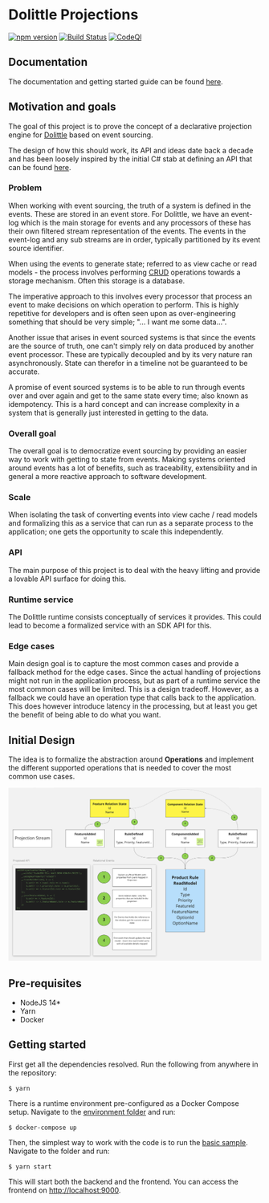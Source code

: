 # Dolittle Projections

[![npm version](https://badge.fury.io/js/%40dolittle%2Fprojections.svg)](https://badge.fury.io/js/%40dolittle%2Fprojections)
[![Build Status](https://github.com/dolittle-entropy/projections/workflows/TypeScript%20Library%20CI%2FCD/badge.svg)](https://github.com/dolittle-entropy/projections/actions?query=workflow%3A%22TypeScript+Library+CI%2FCD%22)
[![CodeQl](https://github.com/dolittle-entropy/projections/workflows/CodeQL/badge.svg)](https://github.com/dolittle-entropy/projections/actions?query=workflow%3ACodeQL)

## Documentation

The documentation and getting started guide can be found [here](./Documentation).

## Motivation and goals

The goal of this project is to prove the concept of a declarative projection engine for [Dolittle](https://dolittle.io) based on event sourcing.

The design of how this should work, its API and ideas date back a decade and has been loosely
inspired by the initial C# stab at defining an API that can be found [here](https://github.com/dolittle-entropy/MapReduce).

### Problem

When working with event sourcing, the truth of a system is defined in the events. These are stored in an event store.
For Dolittle, we have an event-log which is the main storage for events and any processors of these has their own
filtered stream representation of the events. The events in the event-log and any sub streams are in order, typically
partitioned by its event source identifier.

When using the events to generate state; referred to as view cache or read models - the process involves
performing [CRUD](https://en.wikipedia.org/wiki/Create,_read,_update_and_delete) operations towards a storage mechanism.
Often this storage is a database.

The imperative approach to this involves every processor that process an event to make decisions on which operation
to perform. This is highly repetitive for developers and is often seen upon as over-engineering something that should
be very simple; "... I want me some data...".

Another issue that arises in event sourced systems is that since
the events are the source of truth, one can't simply rely on data produced by another event processor. These are typically
decoupled and by its very nature ran asynchronously. State can therefor in a timeline not be guaranteed to be accurate.

A promise of event sourced systems is to be able to run through events over and over again and get to the same state
every time; also known as idempotency. This is a hard concept and can increase complexity in a system that is generally
just interested in getting to the data.

### Overall goal

The overall goal is to democratize event sourcing by providing an easier way to work with getting to state from events.
Making systems oriented around events has a lot of benefits, such as traceability, extensibility and in general a more
reactive approach to software development.

### Scale

When isolating the task of converting events into view cache / read models and formalizing this as a service that can run
as a separate process to the application; one gets the opportunity to scale this independently.

### API

The main purpose of this project is to deal with the heavy lifting and provide a lovable API surface for doing this.

### Runtime service

The Dolittle runtime consists conceptually of services it provides. This could lead to become a formalized service with
an SDK API for this.

### Edge cases

Main design goal is to capture the most common cases and provide a fallback method for the edge cases.
Since the actual handling of projections might not run in the application process, but as part of a runtime service
the most common cases will be limited. This is a design tradeoff. However, as a fallback we could have an operation type
that calls back to the application. This does however introduce latency in the processing, but at least you get the
benefit of being able to do what you want.

## Initial Design

The idea is to formalize the abstraction around **Operations** and implement the different supported
operations that is needed to cover the most common use cases.

![](./initial_design.png)

## Pre-requisites

- NodeJS 14*
- Yarn
- Docker

## Getting started

First get all the dependencies resolved. Run the following from anywhere in the repository:

```shell
$ yarn
```

There is a runtime environment pre-configured as a Docker Compose setup.
Navigate to the [environment folder](./Samples/Environment) and run:

```shell
$ docker-compose up
```

Then, the simplest way to work with the code is to run the [basic sample](./Samples/Basic).
Navigate to the folder and run:

```shell
$ yarn start
```

This will start both the backend and the frontend. You can access the frontend on [http://localhost:9000](http://localhost:9000).
